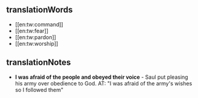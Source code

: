 ## translationWords

* [[en:tw:command]]
* [[en:tw:fear]]
* [[en:tw:pardon]]
* [[en:tw:worship]]

## translationNotes

* **I was afraid of the people and obeyed their voice** - Saul put pleasing his army over obedience to God. AT: "I was afraid of the army's wishes so I followed them"
